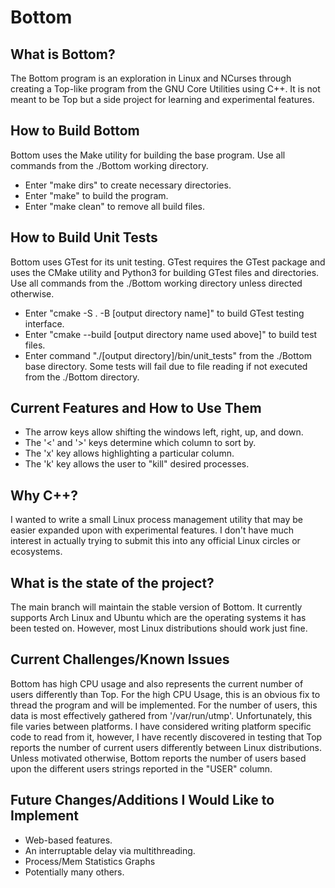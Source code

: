 # Bottom

## What is Bottom?
The Bottom program is an exploration in Linux and NCurses through creating a Top-like program from the GNU Core Utilities using C++.  It is not meant to be Top but a side project for learning and experimental features.

## How to Build Bottom
Bottom uses the Make utility for building the base program. Use all commands from the ./Bottom working directory.
- Enter "make dirs" to create necessary directories.
- Enter "make" to build the program.
- Enter "make clean" to remove all build files.

## How to Build Unit Tests
Bottom uses GTest for its unit testing.  GTest requires the GTest package and uses the CMake utility and Python3 for building GTest files and directories. Use all commands from the ./Bottom working directory unless directed otherwise.
- Enter "cmake -S . -B [output directory name]" to build GTest testing interface.
- Enter "cmake --build [output directory name used above]" to build test files.
- Enter command "./[output directory]/bin/unit_tests" from the ./Bottom base directory.  Some tests will fail due to file reading if not executed from the ./Bottom directory.

## Current Features and How to Use Them
- The arrow keys allow shifting the windows left, right, up, and down.
- The '<' and '>' keys determine which column to sort by.
- The 'x' key allows highlighting a particular column.
- The 'k' key allows the user to "kill" desired processes.

## Why C++?
I wanted to write a small Linux process management utility that may be easier expanded upon with experimental features. I don't have much interest in actually trying to submit this into any official Linux circles or ecosystems.

## What is the state of the project?
The main branch will maintain the stable version of Bottom.  It currently supports Arch Linux and Ubuntu which are the operating systems it has been tested on.  However, most Linux distributions should work just fine.

## Current Challenges/Known Issues
Bottom has high CPU usage and also represents the current number of users differently than Top.  For the high CPU Usage, this is an obvious fix to thread the program and will be implemented.  For the number of users, this data is most effectively gathered from '/var/run/utmp'.  Unfortunately, this file varies between platforms.  I have considered writing platform specific code to read from it, however, I have recently discovered in testing that Top reports the number of current users differently between Linux distributions. Unless motivated otherwise, Bottom reports the number of users based upon the different users strings reported in the "USER" column.

## Future Changes/Additions I Would Like to Implement
- Web-based features.
- An interruptable delay via multithreading.
- Process/Mem Statistics Graphs
- Potentially many others.
